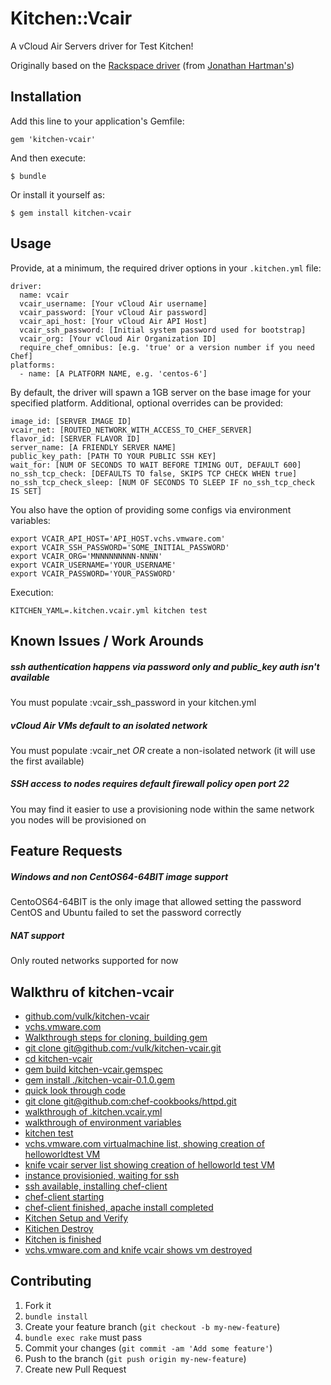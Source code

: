 Kitchen::Vcair
==================

A vCloud Air Servers driver for Test Kitchen!

Originally based on the [Rackspace driver](https://github.com/test-kitchen/kitchen-rackspace) (from [Jonathan Hartman's](https://github.com/RoboticCheese)) 


Installation
------------

Add this line to your application's Gemfile:

    gem 'kitchen-vcair'

And then execute:

    $ bundle

Or install it yourself as:

    $ gem install kitchen-vcair

Usage
-----

Provide, at a minimum, the required driver options in your `.kitchen.yml` file:

    driver:
      name: vcair
      vcair_username: [Your vCloud Air username]
      vcair_password: [Your vCloud Air password]
      vcair_api_host: [Your vCloud Air API Host]
      vcair_ssh_password: [Initial system password used for bootstrap]
      vcair_org: [Your vCloud Air Organization ID]
      require_chef_omnibus: [e.g. 'true' or a version number if you need Chef]
    platforms:
      - name: [A PLATFORM NAME, e.g. 'centos-6']

By default, the driver will spawn a 1GB server on the base image for your
specified platform. Additional, optional overrides can be provided:

    image_id: [SERVER IMAGE ID]
    vcair_net: [ROUTED_NETWORK_WITH_ACCESS_TO_CHEF_SERVER]
    flavor_id: [SERVER FLAVOR ID]
    server_name: [A FRIENDLY SERVER NAME]
    public_key_path: [PATH TO YOUR PUBLIC SSH KEY]
    wait_for: [NUM OF SECONDS TO WAIT BEFORE TIMING OUT, DEFAULT 600]
    no_ssh_tcp_check: [DEFAULTS TO false, SKIPS TCP CHECK WHEN true]
    no_ssh_tcp_check_sleep: [NUM OF SECONDS TO SLEEP IF no_ssh_tcp_check IS SET]

You also have the option of providing some configs via environment variables:

    export VCAIR_API_HOST='API_HOST.vchs.vmware.com'
    export VCAIR_SSH_PASSWORD='SOME_INITIAL_PASSWORD'
    export VCAIR_ORG='MNNNNNNNNN-NNNN'
    export VCAIR_USERNAME='YOUR_USERNAME'
    export VCAIR_PASSWORD='YOUR_PASSWORD'

Execution:

    KITCHEN_YAML=.kitchen.vcair.yml kitchen test

Known Issues / Work Arounds
---------------------------

##### ssh authentication happens via password only and public_key auth isn't available

You must populate :vcair_ssh_password in your kitchen.yml

##### vCloud Air VMs default to an isolated network

You must populate :vcair_net _OR_ create a non-isolated network (it will use the first available)

##### SSH access to nodes requires default firewall policy open port 22

You may find it easier to use a provisioning node within the same network you nodes will be provisioned on

Feature Requests
----------------

##### Windows and non CentOS64-64BIT image support

CentoOS64-64BIT is the only image that allowed setting the password
CentOS and Ubuntu failed to set the password correctly

##### NAT support

Only routed networks supported for now

Walkthru of kitchen-vcair
-------------------------

* [github.com/vulk/kitchen-vcair](https://www.youtube.com/watch?v=5srDko69XJ0&t=03)
* [vchs.vmware.com](https://www.youtube.com/watch?v=5srDko69XJ0&t=15)
* [Walkthrough steps for cloning, building gem](https://www.youtube.com/watch?v=5srDko69XJ0&t=30)
* [git clone git@github.com:/vulk/kitchen-vcair.git](https://www.youtube.com/watch?v=5srDko69XJ0&t=68)
* [cd kitchen-vcair](https://www.youtube.com/watch?v=5srDko69XJ0&t=94)
* [gem build kitchen-vcair.gemspec](https://www.youtube.com/watch?v=5srDko69XJ0&t=100)
* [gem install ./kitchen-vcair-0.1.0.gem](https://www.youtube.com/watch?v=5srDko69XJ0&t=120)
* [quick look through code  ](https://www.youtube.com/watch?v=5srDko69XJ0&t=126)
* [git clone git@github.com:chef-cookbooks/httpd.git ](https://www.youtube.com/watch?v=5srDko69XJ0&t=173)
* [walkthrough of .kitchen.vcair.yml](https://www.youtube.com/watch?v=5srDko69XJ0&t=199)
* [walkthrough of environment variables](https://www.youtube.com/watch?v=5srDko69XJ0&t=247)
* [kitchen test](https://www.youtube.com/watch?v=5srDko69XJ0&t=282)
* [vchs.vmware.com virtualmachine list, showing creation of helloworldtest VM](https://www.youtube.com/watch?v=5srDko69XJ0&t=296)
* [knife vcair server list showing creation of helloworld test VM](https://www.youtube.com/watch?v=5srDko69XJ0&t=326)
* [instance provisionied, waiting for ssh](https://www.youtube.com/watch?v=5srDko69XJ0&t=355)
* [ssh available, installing chef-client](https://www.youtube.com/watch?v=5srDko69XJ0&t=400)
* [chef-client starting](https://www.youtube.com/watch?v=5srDko69XJ0&t=499)
* [chef-client finished, apache install completed](https://www.youtube.com/watch?v=5srDko69XJ0&t=515)
* [Kitchen Setup and Verify](https://www.youtube.com/watch?v=5srDko69XJ0&t=516)
* [Kitichen Destroy](https://www.youtube.com/watch?v=5srDko69XJ0&t=517)
* [Kitchen is finished](https://www.youtube.com/watch?v=5srDko69XJ0&t=525)
* [vchs.vmware.com and knife vcair shows vm destroyed](https://www.youtube.com/watch?v=5srDko69XJ0&t=530)

Contributing
------------

1. Fork it
2. `bundle install`
3. Create your feature branch (`git checkout -b my-new-feature`)
4. `bundle exec rake` must pass
5. Commit your changes (`git commit -am 'Add some feature'`)
6. Push to the branch (`git push origin my-new-feature`)
7. Create new Pull Request
